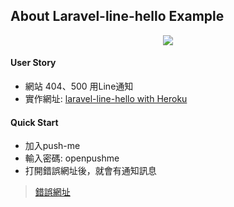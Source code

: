 ## About Laravel-line-hello Example
<p align="center">
<img src="https://laravel-line-hello.herokuapp.com/image/qu.png">
</p>

#### User Story
- 網站 404、500 用Line通知
- 實作網址: [laravel-line-hello with Heroku](https://laravel-line-hello.herokuapp.com/)


#### Quick Start
- 加入push-me
- 輸入密碼: openpushme
- 打開錯誤網址後，就會有通知訊息
> [錯誤網址](https://laravel-line-hello.herokuapp.com/test)
